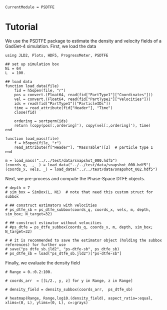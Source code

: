 ```@meta
CurrentModule = PSDTFE
```

# Tutorial

We use the PSDTFE package to estimate the density and velocity fields of a GadGet-4 simulation. First, we load the data


```@example tutorial1
using JLD2, Plots, HDF5, ProgressMeter, PSDTFE

## set up simulation box
Ni = 64
L  = 100.

## load data 
function load_data(file)
    fid = h5open(file, "r")
    pos = convert.(Float64, read(fid["PartType1"]["Coordinates"]))
    vel = convert.(Float64, read(fid["PartType1"]["Velocities"]))
    ids = read(fid["PartType1"]["ParticleIDs"])
    time = read_attribute(fid["Header"], "Time")
    close(fid)

    ordering = sortperm(ids)
    return (copy(pos[:,ordering]'), copy(vel[:,ordering]'), time)
end

function load_mass(file)
    f = h5open(file, "r")
    read_attribute(f["Header"], "MassTable")[2]  # particle type 1
end

m = load_mass("../../test/data/snapshot_000.hdf5")
(coords_q, _, _) = load_data("../../test/data/snapshot_000.hdf5")
(coords_x, vels, _) = load_data("../../test/data/snapshot_002.hdf5")
```

Next, we pre-process and compute the Phase-Space DTFE objects.

```@example tutorial1
# depth = 7
# sim_box = SimBox(L, Ni)  # note that need this custom struct for subbox

# ## construct estimators with velocities
# ps_dtfe_sb = ps_dtfe_subbox(coords_q, coords_x, vels, m, depth, sim_box; N_target=32)

# ## construct estimator without velocities
# #ps_dtfe = ps_dtfe_subbox(coords_q, coords_x, m, depth, sim_box; N_target=32)

# # it is recommended to save the estimator object (holding the subbox references) for further use
# save("ps_dtfe_sb.jld2", "ps-dtfe-sb", ps_dtfe_sb)
# ps_dtfe_sb = load("ps_dtfe_sb.jld2")["ps-dtfe-sb"]
```

Finally, we evaluate the density field 
```@example tutorial1
# Range = 0.:0.2:100.

# coords_arr  = [[L/2., y, z] for y in Range, z in Range]

# density_field = density_subbox(coords_arr,  ps_dtfe_sb)

# heatmap(Range, Range,log10.(density_field), aspect_ratio=:equal, xlims=(0, L), ylims=(0, L), c=:grays) 
```

